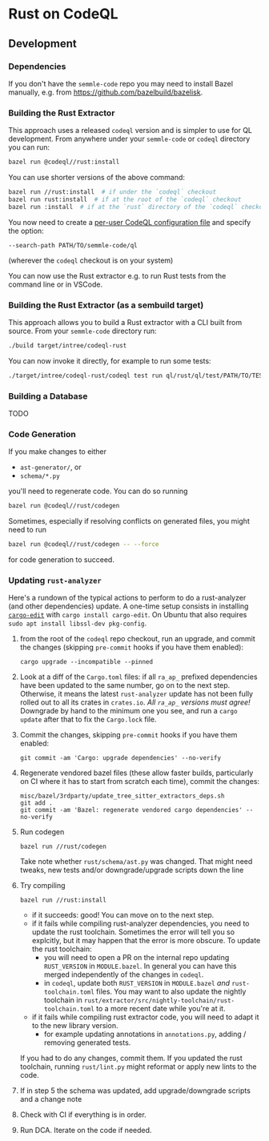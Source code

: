 # Rust on CodeQL

## Development

### Dependencies

If you don't have the `semmle-code` repo you may need to install Bazel manually, e.g. from https://github.com/bazelbuild/bazelisk.

### Building the Rust Extractor

This approach uses a released `codeql` version and is simpler to use for QL development. From anywhere under your `semmle-code` or `codeql` directory you can run:
```bash
bazel run @codeql//rust:install
```

You can use shorter versions of the above command:
```bash
bazel run //rust:install  # if under the `codeql` checkout
bazel run rust:install  # if at the root of the `codeql` checkout
bazel run :install  # if at the `rust` directory of the `codeql` checkout
```

You now need to create a [per-user CodeQL configuration file](https://docs.github.com/en/code-security/codeql-cli/using-the-advanced-functionality-of-the-codeql-cli/specifying-command-options-in-a-codeql-configuration-file#using-a-codeql-configuration-file) and specify the option:
```
--search-path PATH/TO/semmle-code/ql
```
(wherever the `codeql` checkout is on your system)

You can now use the Rust extractor e.g. to run Rust tests from the command line or in VSCode.

### Building the Rust Extractor (as a sembuild target)

This approach allows you to build a Rust extractor with a CLI built from source. From your `semmle-code` directory run:
```bash
./build target/intree/codeql-rust
```
You can now invoke it directly, for example to run some tests:
```bash
./target/intree/codeql-rust/codeql test run ql/rust/ql/test/PATH/TO/TEST/
```

### Building a Database

TODO

### Code Generation

If you make changes to either
* `ast-generator/`, or
* `schema/*.py`

you'll need to regenerate code. You can do so running
```sh
bazel run @codeql//rust/codegen
```

Sometimes, especially if resolving conflicts on generated files, you might need to run
```sh
bazel run @codeql//rust/codegen -- --force
```
for code generation to succeed.

### Updating `rust-analyzer`

Here's a rundown of the typical actions to perform to do a rust-analyzer (and other dependencies) update. A one-time setup consists in
installing [`cargo-edit`](https://crates.io/crates/cargo-edit) with `cargo install cargo-edit`. On Ubuntu that also requires
`sudo apt install libssl-dev pkg-config`.

1. from the root of the `codeql` repo checkout, run an upgrade, and commit the changes (skipping `pre-commit` hooks if you have them enabled):
   ```
   cargo upgrade --incompatible --pinned
   ```
2. Look at a diff of the `Cargo.toml` files: if all `ra_ap_` prefixed dependencies have been updated to the same number, go on to the next step.
   Otherwise, it means the latest `rust-analyzer` update has not been fully rolled out to all its crates in `crates.io`.
   _All `ra_ap_` versions must agree!_
   Downgrade by hand to the minimum one you see, and run a `cargo update` after that to fix the `Cargo.lock` file.
3. Commit the changes, skipping `pre-commit` hooks if you have them enabled:
   ```
   git commit -am 'Cargo: upgrade dependencies' --no-verify
   ```
4. Regenerate vendored bazel files (these allow faster builds, particularly on CI where it has to start from scratch each time), commit the changes:
   ```
   misc/bazel/3rdparty/update_tree_sitter_extractors_deps.sh
   git add .
   git commit -am 'Bazel: regenerate vendored cargo dependencies' --no-verify
   ```
5. Run codegen
   ```
   bazel run //rust/codegen
   ```
   Take note whether `rust/schema/ast.py` was changed. That might need tweaks, new tests and/or downgrade/upgrade scripts down the line
6. Try compiling
   ```
   bazel run //rust:install
   ```
   * if it succeeds: good! You can move on to the next step.
   * if it fails while compiling rust-analyzer dependencies, you need to update the rust toolchain. Sometimes the error will tell you
     so explcitly, but it may happen that the error is more obscure. To update the rust toolchain:
      * you will need to open a PR on the internal repo updating `RUST_VERSION` in `MODULE.bazel`. In general you can have this merged
        independently of the changes in `codeql`.
      * in `codeql`, update both `RUST_VERSION` in `MODULE.bazel` _and_ `rust-toolchain.toml` files. You may want to also update the
        nightly toolchain in `rust/extractor/src/nightly-toolchain/rust-toolchain.toml` to a more recent date while you're at it.
   * if it fails while compiling rust extractor code, you will need to adapt it to the new library version.
      * for example updating annotations in `annotations.py`, adding / removing generated tests.

   If you had to do any changes, commit them. If you updated the rust toolchain, running `rust/lint.py` might reformat or apply new
   lints to the code.
7. If in step 5 the schema was updated, add upgrade/downgrade scripts and a change note
8. Check with CI if everything is in order.
9. Run DCA. Iterate on the code if needed.
